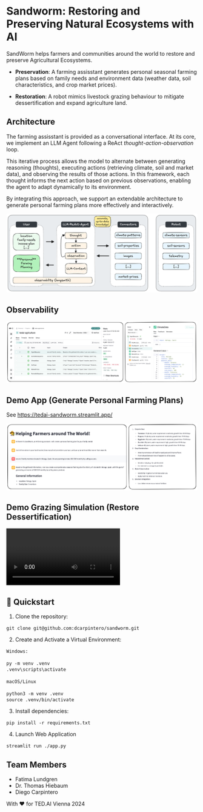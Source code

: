 # Sandworm: Restoring and Preserving Natural Ecosystems with AI

SandWorm helps farmers and communities around the world to restore and preserve Agricultural Ecosystems.

- **Preservation**: A farming assisstant generates personal seasonal farming plans based on family needs and environment data (weather data, soil characteristics, and crop market prices).

- **Restoration**: A robot mimics livestock grazing behaviour to mitigate dessertification and expand agriculture land.

## Architecture

The farming assisstant is provided as a conversational interface. At its core, we implement an LLM Agent following a ReAct *thought-action-observation* loop. 

This iterative process allows the model to alternate between generating reasoning (thoughts), executing actions (retrieving climate, soil and market data), and observing the results of those actions. In this framework, each thought informs the next action based on previous observations, enabling the agent to adapt dynamically to its environment.

By integrating this approach, we support an extendable architecture to generate personal farming plans more effectively and interactively.

<p align="center">
  <img src="./static/sandworm.architecture.png">
</p>

## Observability

<p align="center">
  <img src="./static/sandworm.observability.png">
</p>

## Demo App (Generate Personal Farming Plans)

See https://tedai-sandworm.streamlit.app/ 

<p align="center">
  <img src="./static/sandworm.app.png">
</p>

## Demo Grazing Simulation (Restore Dessertification)

![Sandworm Simulation](./static/sandworm.simulation.mov)

## 🚀 Quickstart

1. Clone the repository:
```
git clone git@github.com:dcarpintero/sandworm.git
```

2. Create and Activate a Virtual Environment:

```
Windows:

py -m venv .venv
.venv\scripts\activate

macOS/Linux

python3 -m venv .venv
source .venv/bin/activate
```

3. Install dependencies:

```
pip install -r requirements.txt
```

4. Launch Web Application

```
streamlit run ./app.py
```

## Team Members

- Fatima Lundgren
- Dr. Thomas Hiebaum
- Diego Carpintero

With ❤️ for TED.AI Vienna 2024